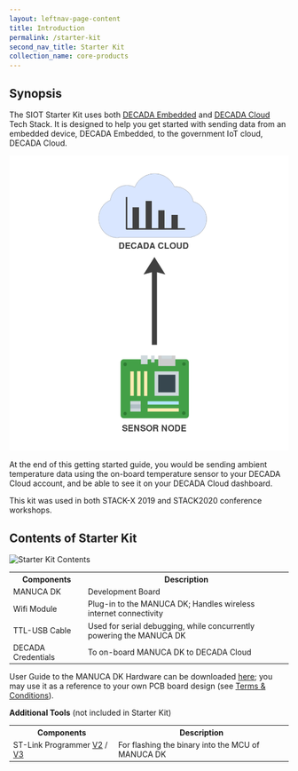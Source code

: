 ```yaml
---
layout: leftnav-page-content
title: Introduction
permalink: /starter-kit
second_nav_title: Starter Kit
collection_name: core-products
---
```


## Synopsis

The SIOT Starter Kit uses both [DECADA Embedded](/core-products/decada-embedded/) and [DECADA Cloud](/core-products/decada-cloud/) Tech Stack. It is designed to help you get started with sending data from an embedded device, DECADA Embedded, to the government IoT cloud, DECADA Cloud.

![System](/images/manuca/intro/starter_kit_system.png)

At the end of this getting started guide, you would be sending ambient temperature data using the on-board temperature sensor to your DECADA Cloud account, and be able to see it on your DECADA Cloud dashboard.

This kit was used in both STACK-X 2019 and STACK2020 conference workshops.

## Contents of Starter Kit

![Starter Kit Contents](/images/manuca/intro/contents.png)

<table>
  <tr>
    <th>Components</th>
    <th>Description</th>
  </tr>
  <tr>
    <td>MANUCA DK</td>
    <td>Development Board</td>
  </tr>
  <tr>
    <td>Wifi Module</td>
    <td>Plug-in to the MANUCA DK; Handles wireless internet connectivity</td>
  </tr>
  <tr>
    <td>TTL-USB Cable</td>
    <td>Used for serial debugging, while concurrently powering the MANUCA DK</td>
  </tr>
  <tr>
    <td>DECADA Credentials</td>
    <td>To on-board MANUCA DK to DECADA Cloud</td>
  </tr>
</table>

User Guide to the MANUCA DK Hardware can be downloaded [here](https://www.siot.gov.sg/files/MANUCA_User_Manual_V1.pdf); you may use it as a reference to your own PCB board design (see [Terms & Conditions](/starter-kit/terms-and-conditions/)).

**Additional Tools** (not included in Starter Kit)

<table>
  <tr>
    <th>Components</th>
    <th>Description</th>
  </tr>
  <tr>
    <td>ST-Link Programmer <a href="https://www.st.com/en/development-tools/st-link-v2.html">V2</a> / <a href="https://www.st.com/en/development-tools/stlink-v3set.html">V3</a></td>
    <td>For flashing the binary into the MCU of MANUCA DK</td>
  </tr>
</table>

